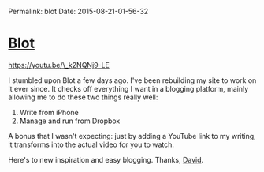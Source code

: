 Permalink: blot
Date: 2015-08-21-01-56-32

# [Blot](http://blot.im)

https://youtu.be/\_k2NQNj9-LE

I stumbled upon Blot a few days ago. I've been rebuilding my site to work on it ever since. It checks off everything I want in a blogging platform, mainly allowing me to do these two things really well:

1. Write from iPhone
2. Manage and run from Dropbox

A bonus that I wasn't expecting: just by adding a YouTube link to my writing, it transforms into the actual video for you to watch.

Here's to new inspiration and easy blogging. Thanks, [David](http://twitter.com/davidmerfieid).